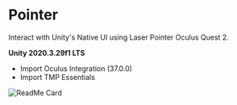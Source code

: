 # Pointer
Interact with Unity's Native UI using Laser Pointer Oculus Quest 2. 

**Unity 2020.3.29f1 LTS**
- Import Oculus Integration (37.0.0)
- Import TMP Essentials

![ReadMe Card](https://github-readme-stats.vercel.app/api/pin/?username=metaLoneCoder&repo=metaLoneCoder.github.io)

